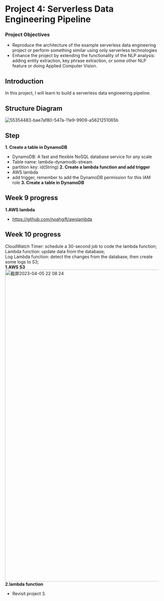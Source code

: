 # Project 4: Serverless Data Engineering Pipeline
### Project Objectives
- Reproduce the architecture of the example serverless data engineering project or perform something similar using only serverless technologies
- Enhance the project by extending the functionality of the NLP analysis: adding entity extraction, key phrase extraction, or some other NLP feature or doing Applied Computer Vision.
## Introduction
In this project, I will learn to build a serverless data engineering pipeline.
## Structure Diagram
![55354483-bae7af80-547a-11e9-9909-a5621251065b](https://user-images.githubusercontent.com/84234596/228644401-a6a3406a-af7c-4504-a3e3-38293c3272c7.png)
## Step
**1. Create a table in DynamoDB**
- DynamoDB: A fast and flexible NoSQL database service for any scale
- Table name: lambda-dynamodb-stream
- partition key: id(String)
**2. Create a lambda function and add trigger**
- AWS lambda
- add trigger, remember to add the DynamoDB permission for this IAM role
**3. Create a table in DynamoDB**
## Week 9 progress
**1.AWS lambda**
- https://github.com/noahgift/awslambda
## Week 10 progress
CloudWatch Timer: schedule a 30-second job to code the lambda function;  
Lambda function: update data from the database;  
Log Lambda function: detect the changes from the database, then create some logs to S3;  
**1.AWS S3**
<img width="1023" alt="截屏2023-04-05 22 08 24" src="https://user-images.githubusercontent.com/84234596/230254462-78ad70f5-7a04-49f0-8037-cb6a372d6436.png">
**2.lambda function**
- Revisit project 3.
